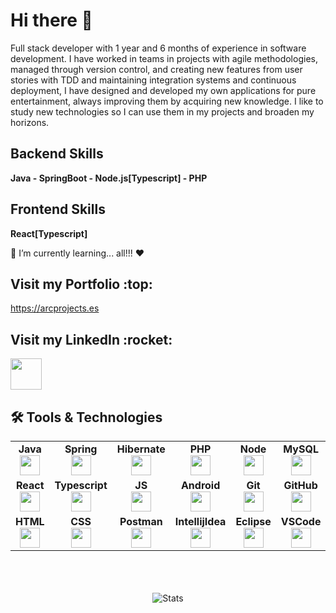 <div align="left">
    <h1>Hi there 👋</h1> 
    <p>
        Full stack developer with 1 year and 6 months of experience in software development. I have worked in teams in projects with agile methodologies, managed through version control, and creating new features from user stories with TDD and maintaining          integration systems and continuous deployment, 
        I have designed and developed my own applications for pure entertainment, always improving them by acquiring new knowledge. I like to study new technologies so I can use them in my projects and broaden my horizons.
    </p>
    <p></p>
    <h2>Backend Skills</h2>
    <p><b>Java - SpringBoot - Node.js[Typescript] - PHP</b></p>
    <h2>Frontend Skills</h2>
    <p><b>React[Typescript]</b></p>
    <p>🌱 I’m currently learning...  all!!! ❤️</p>
    <h2> Visit my Portfolio :top: </h2>
    <a href="https://arcprojects.es" target="_blank">
        https://arcprojects.es    
    </a>
    <h2> Visit my LinkedIn :rocket: </h3>
    <a href="https://www.linkedin.com/in/antonio-rufino-casasus/">
        <img align=center height="50" src="https://user-images.githubusercontent.com/103459716/194719773-32f70ef4-5ff9-4f56-855b-d57c35ef85d9.png" />
    </a>
    <h2> 🛠 Tools & Technologies</h2>
    <table width="320px" align="center">
        <tbody>
            <tr valign="top">
                <td width="80px" align="center">
                    <span><strong>Java</strong></span><br>
                    <img height="32" src="https://cdn.jsdelivr.net/gh/devicons/devicon/icons/java/java-original.svg">
                </td>
                <td width="80px" align="center">
                    <span><strong>Spring</strong></span><br>
                    <img height="32px" src="https://cdn.jsdelivr.net/gh/devicons/devicon/icons/spring/spring-original.svg">
                </td>
                <td width="80px" align="center">
                    <span><strong>Hibernate</strong></span><br>
                    <img height="32px" src="https://user-images.githubusercontent.com/103459716/194718846-455b6051-6f38-42cb-abe8-59f2e69e3c01.png">
                </td>
                <td width="80px" align="center">
                    <span><strong>PHP</strong></span><br>
                    <img height="32px" src="https://user-images.githubusercontent.com/103459716/229304605-e832a371-b96a-4cc2-b6fc-861df69f5147.png">
                </td>
                <td width="80px" align="center">
                    <span><strong>Node</strong></span><br>
                    <img height="32px" src="https://user-images.githubusercontent.com/103459716/229304682-bd3ad0a0-951a-405f-805a-8e1f5e2e7e4c.png">
                </td>
                <td width="80px" align="center">
                    <span><strong>MySQL</strong></span><br>
                    <img height="32px" src="https://cdn.jsdelivr.net/gh/devicons/devicon/icons/mysql/mysql-plain.svg">
                </td>
                <td width="80px" align="center">
                    <span><strong>MongoDB</strong></span><br>
                    <img height="32px" src="https://user-images.githubusercontent.com/103459716/229304777-ed264787-0788-4028-b06a-5197818bece5.png">
                </td>
                <td width="80px" align="center">
                    <span><strong>ElasticSearch</strong></span><br>
                    <img height="32px" src="https://user-images.githubusercontent.com/103459716/194718803-23b0ec9b-91d9-4431-9443-caca463db2b4.png">
                </td>
                <td width="80px" align="center">
                    <span><strong>Docker</strong></span><br>
                    <img height="32px" src="https://cdn.jsdelivr.net/gh/devicons/devicon/icons/docker/docker-original-wordmark.svg">
                </td>
            </tr>
            <tr valign="top">
                <td width="80px" align="center">
                    <span><strong>React</strong></span><br>
                    <img height="32px" src="https://user-images.githubusercontent.com/103459716/229304851-4b250757-0e45-4fa5-b2fb-3ffe29174b02.png">
                </td>
                <td width="80px" align="center">
                    <span><strong>Typescript</strong></span><br>
                    <img height="32px" src="https://user-images.githubusercontent.com/103459716/229304943-ea9df65e-5df0-4e8c-8efd-bb73c0262663.png"> 
                </td>
                <td width="80px" align="center">
                    <span><strong>JS</strong></span><br>
                    <img height="32px" src="https://cdn.jsdelivr.net/gh/devicons/devicon/icons/javascript/javascript-original.svg">
                </td>
                <td width="80px" align="center">
                    <span><strong>Android</strong></span><br>
                    <img height="32px" src="https://cdn.jsdelivr.net/gh/devicons/devicon/icons/android/android-original.svg">
                </td>
                <td width="80px" align="center">
                    <span><strong>Git</strong></span><br>
                    <img height="32px" src="https://cdn.jsdelivr.net/gh/devicons/devicon/icons/git/git-plain.svg">
                </td>
                <td width="80px" align="center">
                    <span><strong>GitHub</strong></span><br>
                    <img height="32px" src="https://cdn.jsdelivr.net/gh/devicons/devicon/icons/github/github-original.svg">
                </td>
                <td width="80px" align="center">
                    <span><strong>Cloud</strong></span><br>
                    <img height="32px" src="https://cdn.jsdelivr.net/gh/devicons/devicon/icons/googlecloud/googlecloud-original.svg">
                </td>
                <td width="80px" align="center">
                    <span><strong>Tailwind</strong></span><br>
                    <img height="32px" src="https://user-images.githubusercontent.com/103459716/229305025-912e584c-3a38-4306-84cb-d2bc3b712904.png">
                </td>
                <td width="80px" align="center">
                    <span><strong>Bootstrap</strong></span><br>
                    <img height="32px" src="https://cdn.jsdelivr.net/gh/devicons/devicon/icons/bootstrap/bootstrap-original.svg">
                </td>
            </tr>
            <tr valign="top">
                <td width="80px" align="center">
                    <span><strong>HTML</strong></span><br>
                    <img height="32px" src="https://cdn.jsdelivr.net/gh/devicons/devicon/icons/html5/html5-original.svg">
                </td>
                <td width="80px" align="center">
                    <span><strong>CSS</strong></span><br>
                    <img height="32px" src="https://cdn.jsdelivr.net/gh/devicons/devicon/icons/css3/css3-original.svg">
                </td>
                <td width="80px" align="center">
                    <span><strong>Postman</strong></span><br>
                    <img height="32px" src="https://user-images.githubusercontent.com/103459716/194718735-87ea7df4-9f98-4250-8d0b-91297358fe67.png">
                </td>
                <td width="80px" align="center">
                    <span><strong>IntellijIdea</strong></span><br>
                    <img height="32px" src="https://user-images.githubusercontent.com/103459716/194718701-80a3dbf4-3e73-4e5c-bd5d-f47312aa1f3c.png">
                </td>
                <td width="80px" align="center">
                    <span><strong>Eclipse</strong></span><br>
                    <img height="32px" src="https://user-images.githubusercontent.com/103459716/194718629-149cb560-9aa2-4413-b8e7-d3cf1d3fea86.png">
                </td>
                <td width="80px" align="center">
                    <span><strong>VSCode</strong></span><br>
                    <img height="32px" src="https://user-images.githubusercontent.com/103459716/229305115-0c2b568d-6696-409a-af35-1f8535951c71.png">
                </td>
            </tr>
        </tbody>
    </table>
    <br><br><br>
    <div align="center">
        <img align="center" src="https://github-readme-stats.vercel.app/api?username=devs-toni&show_icons=true&theme=dark" alt="Stats" />
    </div>

